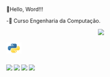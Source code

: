 🤙Hello, Word!!!

-🤖 Curso Engenharia da Computação.


<div align="center">
  <a href="https://github.com/izabella-araujo">
  <img height="180em" src="https://github-readme-stats.vercel.app/api?username=izabella-araujo&show_icons=true&theme=dracula&include_all_commits=true&count_private=true"/>
</div>
  
  <div style="display: inline_block"><br>
  <img align="center" alt="Rafa-Python" height="30" width="40" src="https://raw.githubusercontent.com/devicons/devicon/master/icons/python/python-original.svg">
</div>
  
 ##
  
  <div>
    
  <a href="https://www.instagram.com/mariizabellasda/" target="_blank"><img src="https://img.shields.io/badge/-Instagram-%23E4405F?style=for-the-badge&logo=instagram&logoColor=white" target="_blank"></a>
  <a href="https://discord.com/channels/@me" target="_blank"><img src="https://img.shields.io/badge/Discord-7289DA?style=for-the-badge&logo=discord&logoColor=white" target="_blank"></a> 
  <a href = "mailto:contatomariaizabellasda@gmail.com"><img src="https://img.shields.io/badge/-Gmail-%23333?style=for-the-badge&logo=gmail&logoColor=white" target="_blank"></a>
  <a href="https://www.linkedin.com/in/izabella-ara%C3%BAjo-16a2641bb/" target="_blank"><img src="https://img.shields.io/badge/-LinkedIn-%230077B5?style=for-the-badge&logo=linkedin&logoColor=white" target="_blank"></a>
    
 
  </div>
